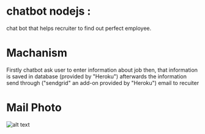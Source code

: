 # chatbot nodejs :
chat bot that helps recruiter to find out perfect employee.
# Machanism
Firstly chatbot ask user to enter information about job then,
that information is saved in database (provided by "Heroku") afterwards 
the information send through ("sendgrid" an add-on provided by "Heroku") email to recuiter

# Mail Photo 

![alt text](https://github.com/rrhythmsharma/RecruiterBot-nodejs/blob/master/Screenshot_20180604_203954.png)
